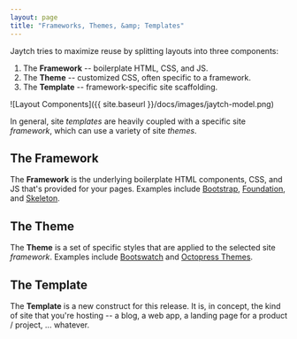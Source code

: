 ```yaml
---
layout: page
title: "Frameworks, Themes, &amp; Templates"
---
```


Jaytch tries to maximize reuse by splitting layouts into three components:

1. The **Framework** -- boilerplate HTML, CSS, and JS.
1. The **Theme** -- customized CSS, often specific to a framework.
1. The **Template** -- framework-specific site scaffolding.

![Layout Components]({{ site.baseurl }}/docs/images/jaytch-model.png)

In general, site *templates* are heavily coupled with a specific site *framework*, which can use a variety of site *themes*.

## The Framework

The **Framework** is the underlying boilerplate HTML components, CSS, and JS that's provided for your pages. Examples include [Bootstrap](http://getbootstrap.com/), [Foundation](http://foundation.zurb.com/), and [Skeleton](http://getskeleton.com/).

## The Theme

The **Theme** is a set of specific styles that are applied to the selected site *framework*. Examples include [Bootswatch](https://bootswatch.com/) and [Octopress Themes](http://octopressthemes.com/themes/1/index.html).

## The Template

The **Template** is a new construct for this release. It is, in concept, the kind of site that you're hosting -- a blog, a web app, a landing page for a product / project, ... whatever.